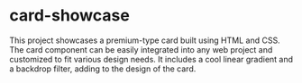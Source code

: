 # card-showcase
This project showcases a premium-type card built using HTML and CSS. The card component can be easily integrated into any web project and customized to fit various design needs. It includes a cool linear gradient and a backdrop filter, adding to the design of the card.
